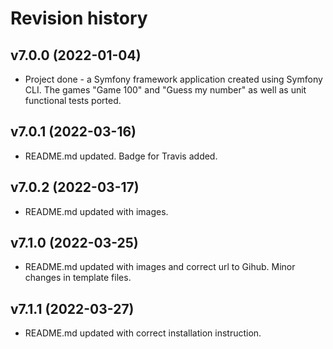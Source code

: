 Revision history
==================

v7.0.0 (2022-01-04)
-------------------
* Project done - a Symfony framework application created using Symfony CLI. The games "Game 100" and "Guess my number" as well as unit functional tests ported.

v7.0.1 (2022-03-16)
-------------------
* README.md updated. Badge for Travis added.

v7.0.2 (2022-03-17)
-------------------
* README.md updated with images.

v7.1.0 (2022-03-25)
-------------------
* README.md updated with images and correct url to Gihub. Minor changes in template files.

v7.1.1 (2022-03-27)
-------------------
* README.md updated with correct installation instruction.
